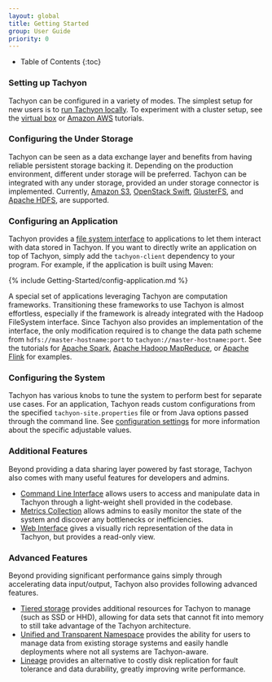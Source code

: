 ```yaml
---
layout: global
title: Getting Started
group: User Guide
priority: 0
---
```


* Table of Contents
{:toc}

### Setting up Tachyon

Tachyon can be configured in a variety of modes. The simplest setup for new users is to
[run Tachyon locally](Running-Tachyon-Locally.html). To experiment with a cluster setup, see the
[virtual box](Running-Tachyon-on-Virtual-Box.html) or [Amazon AWS](Running-Tachyon-on-EC2.html)
tutorials.

### Configuring the Under Storage

Tachyon can be seen as a data exchange layer and benefits from having reliable persistent storage
backing it. Depending on the production environment, different under storage will be preferred.
Tachyon can be integrated with any under storage, provided an under storage connector is implemented.
Currently, [Amazon S3](Configuring-Tachyon-with-S3.html),
[OpenStack Swift](Configuring-Tachyon-with-Swift.html),
[GlusterFS](Configuring-Tachyon-with-GlusterFS.html), and
[Apache HDFS](Configuring-Tachyon-with-HDFS.html), are supported.

### Configuring an Application

Tachyon provides a [file system interface](File-System-API.html) to applications to let them
interact with data stored in Tachyon. If you want to directly write an application on top of
Tachyon, simply add the `tachyon-client` dependency to your program. For example, if the
application is built using Maven:

{% include Getting-Started/config-application.md %}

A special set of applications leveraging Tachyon are computation frameworks. Transitioning these
frameworks to use Tachyon is almost effortless, especially if the framework is already integrated
with the Hadoop FileSystem interface. Since Tachyon also provides an implementation of the
interface, the only modification required is to change the data path scheme from
`hdfs://master-hostname:port` to `tachyon://master-hostname:port`. See the tutorials for
[Apache Spark](Running-Spark-on-Tachyon.html),
[Apache Hadoop MapReduce](Running-Hadoop-MapReduce-on-Tachyon.html), or
[Apache Flink](Running-Flink-on-Tachyon.html) for examples.

### Configuring the System

Tachyon has various knobs to tune the system to perform best for separate use cases. For an
application, Tachyon reads custom configurations from the specified `tachyon-site.properties` file
or from Java options passed through the command line. See
[configuration settings](Configuration-Settings.html) for more information about the specific
adjustable values.

### Additional Features

Beyond providing a data sharing layer powered by fast storage, Tachyon also comes with many useful
features for developers and admins.

* [Command Line Interface](Command-Line-Interface.html) allows users to access and manipulate data
in Tachyon through a light-weight shell provided in the codebase.
* [Metrics Collection](Metrics-System.html) allows admins to easily monitor the state of the system
and discover any bottlenecks or inefficiencies.
* [Web Interface](Web-Interface.html) gives a visually rich representation of the data in Tachyon,
but provides a read-only view.

### Advanced Features

Beyond providing significant performance gains simply through accelerating data input/output,
Tachyon also provides following advanced features.

* [Tiered storage](Tiered-Storage-on-Tachyon.html) provides additional resources for Tachyon to
manage (such as SSD or HHD), allowing for data sets that cannot fit into memory to still take 
advantage of the Tachyon architecture.
* [Unified and Transparent Namespace](Unified-and-Transparent-Namespace.html) provides the ability
for users to manage data from existing storage systems and easily handle deployments where not all
systems are Tachyon-aware.
* [Lineage](Lineage-API.html) provides an alternative to costly disk replication for fault tolerance
and data durability, greatly improving write performance.

